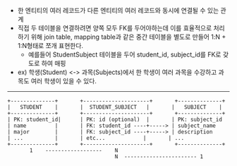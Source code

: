 - 한 엔티티의 여러 레코드가 다른 엔티티의 여러 레코드와 동시에 연결될 수 있는 관계
- 직접 두 테이블을 연결하려면 양쪽 모두 FK를 두어야하는데 이를 효율적으로 처리하기 위해 join table, mapping table과 같은 중간 테이블을 별도로 만들어 1:N + 1:N형태로 쪼개 표현한다.
	- 예를들어 StudentSubject 테이블을 두어 student_id, subject_id를 FK로 갖도로 하여 매핑
- ex) 학생(Student) <-> 과목(Subjects)에서 한 학생이 여러 과목을 수강하고 과목도 여러 학생이 있을 수 있다.
---
```
+--------------+       +---------------------+       +--------------+
|   STUDENT    |       |  STUDENT_SUBJECT   |       |   SUBJECT    |
+--------------+       +---------------------+       +--------------+
| PK: student_id|      | PK: id (optional)  |       | PK: subject_id
| name         |       | FK: student_id ----+-----> | subject_name
| major        |       | FK: subject_id ----+-----> | description
| ...          |       | etc...            |       | ...
+--------------+       +---------------------+       +--------------+
	   1    ------------------    N
                                  N  ----------------------- 1

```